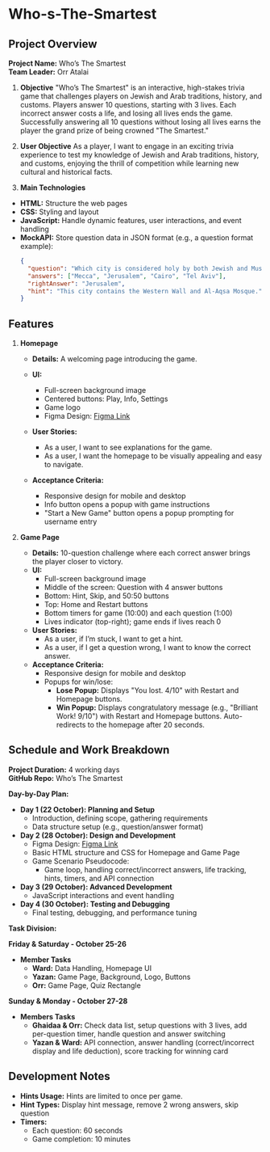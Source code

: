 # Who-s-The-Smartest

## Project Overview

**Project Name:** Who’s The Smartest  
**Team Leader:** Orr Atalai

1. **Objective**
   "Who’s The Smartest" is an interactive, high-stakes trivia game that challenges players on Jewish and Arab traditions, history, and customs. Players answer 10 questions, starting with 3 lives. Each incorrect answer costs a life, and losing all lives ends the game. Successfully answering all 10 questions without losing all lives earns the player the grand prize of being crowned "The Smartest."

2. **User Objective**
   As a player, I want to engage in an exciting trivia experience to test my knowledge of Jewish and Arab traditions, history, and customs, enjoying the thrill of competition while learning new cultural and historical facts.

3. **Main Technologies**

- **HTML:** Structure the web pages
- **CSS:** Styling and layout
- **JavaScript:** Handle dynamic features, user interactions, and event handling
- **MockAPI:** Store question data in JSON format (e.g., a question format example):
  ```json
  {
    "question": "Which city is considered holy by both Jewish and Muslim people?",
    "answers": ["Mecca", "Jerusalem", "Cairo", "Tel Aviv"],
    "rightAnswer": "Jerusalem",
    "hint": "This city contains the Western Wall and Al-Aqsa Mosque."
  }
  ```

## Features

1. **Homepage**

   - **Details:** A welcoming page introducing the game.
   - **UI:**

     - Full-screen background image
     - Centered buttons: Play, Info, Settings
     - Game logo
     - Figma Design: [Figma Link](https://www.figma.com/design/NsK7X0dTrK8WqMJkM3AnTB/Who's-The-Smartest?node-id=0-1&t=lt7szGch1FjCTM7y-1)

   - **User Stories:**
     - As a user, I want to see explanations for the game.
     - As a user, I want the homepage to be visually appealing and easy to navigate.
   - **Acceptance Criteria:**
     - Responsive design for mobile and desktop
     - Info button opens a popup with game instructions
     - "Start a New Game" button opens a popup prompting for username entry

2. **Game Page**
   - **Details:** 10-question challenge where each correct answer brings the player closer to victory.
   - **UI:**
     - Full-screen background image
     - Middle of the screen: Question with 4 answer buttons
     - Bottom: Hint, Skip, and 50:50 buttons
     - Top: Home and Restart buttons
     - Bottom timers for game (10:00) and each question (1:00)
     - Lives indicator (top-right); game ends if lives reach 0
   - **User Stories:**
     - As a user, if I’m stuck, I want to get a hint.
     - As a user, if I get a question wrong, I want to know the correct answer.
   - **Acceptance Criteria:**
     - Responsive design for mobile and desktop
     - Popups for win/lose:
       - **Lose Popup:** Displays "You lost. 4/10" with Restart and Homepage buttons.
       - **Win Popup:** Displays congratulatory message (e.g., "Brilliant Work! 9/10") with Restart and Homepage buttons. Auto-redirects to the homepage after 20 seconds.

## Schedule and Work Breakdown

**Project Duration:** 4 working days  
**GitHub Repo:** Who’s The Smartest

**Day-by-Day Plan:**

- **Day 1 (22 October): Planning and Setup**
  - Introduction, defining scope, gathering requirements
  - Data structure setup (e.g., question/answer format)
- **Day 2 (28 October): Design and Development**
  - Figma Design: [Figma Link](https://www.figma.com/design/NsK7X0dTrK8WqMJkM3AnTB/Who's-The-Smartest?node-id=0-1&t=lt7szGch1FjCTM7y-1)
  - Basic HTML structure and CSS for Homepage and Game Page
  - Game Scenario Pseudocode:
    - Game loop, handling correct/incorrect answers, life tracking, hints, timers, and API connection
- **Day 3 (29 October): Advanced Development**
  - JavaScript interactions and event handling
- **Day 4 (30 October): Testing and Debugging**
  - Final testing, debugging, and performance tuning

**Task Division:**

**Friday & Saturday - October 25-26**

- **Member Tasks**
  - **Ward:** Data Handling, Homepage UI
  - **Yazan:** Game Page, Background, Logo, Buttons
  - **Orr:** Game Page, Quiz Rectangle

**Sunday & Monday - October 27-28**

- **Members Tasks**
  - **Ghaidaa & Orr:** Check data list, setup questions with 3 lives, add per-question timer, handle question and answer switching
  - **Yazan & Ward:** API connection, answer handling (correct/incorrect display and life deduction), score tracking for winning card

## Development Notes

- **Hints Usage:** Hints are limited to once per game.
- **Hint Types:** Display hint message, remove 2 wrong answers, skip question
- **Timers:**
  - Each question: 60 seconds
  - Game completion: 10 minutes
